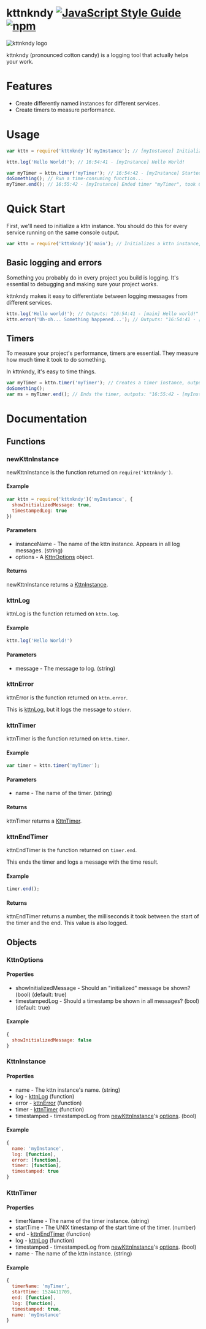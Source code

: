 # kttnkndy [![JavaScript Style Guide](https://img.shields.io/badge/code_style-standard-brightgreen.svg)](https://standardjs.com) [![npm](https://img.shields.io/npm/dt/kttnkndy.svg)](https://www.npmjs.com/package/kttnkndy)

![kttnkndy logo](https://bbyjins.skiilaa.me/img/kttnkndy/logo/transparent_landscape_small.png)

kttnkndy (pronounced cotton candy) is a logging tool that actually helps your work.

# Features

 * Create differently named instances for different services.
 * Create timers to measure performance.

# Usage

```js
var kttn = require('kttnkndy')('myInstance'); // [myInstance] Initialized.

kttn.log('Hello World!'); // 16:54:41 - [myInstance] Hello World!

var myTimer = kttn.timer('myTimer'); // 16:54:42 - [myInstance] Started timer "myTimer".
doSomething(); // Run a time-consuming function...
myTimer.end(); // 16:55:42 - [myInstance] Ended timer "myTimer", took 60.663s.
```

# Quick Start

First, we'll need to initialize a kttn instance. You should do this for every service running on the same console output.

```js
var kttn = require('kttnkndy')('main'); // Initializes a kttn instance, logs "16:54:41 - [main] Initialized."
```

## Basic logging and errors

Something you probably do in every project you build is logging. It's essential to debugging and making sure your project works.

kttnkndy makes it easy to differentiate between logging messages from different services.

```js
kttn.log('Hello world!'); // Outputs: "16:54:41 - [main] Hello world!"
kttn.error('Uh-oh... Something happened...'); // Outputs: "16:54:41 - [main] Uh-oh... Something happened..." on stderr
```

## Timers

To measure your project's performance, timers are essential. They measure how much time it took to do something.

In kttnkndy, it's easy to time things.

```js
var myTimer = kttn.timer('myTimer'); // Creates a timer instance, outputs: "16:54:42 - [myInstance] Started timer "myTimer"."
doSomething();
var ms = myTimer.end(); // Ends the timer, outputs: "16:55:42 - [myInstance] Ended timer "myTimer", took 60.663s.". Returns milliseconds.
```

# Documentation

## Functions

### newKttnInstance

newKttnInstance is the function returned on `require('kttnkndy')`.

#### Example

```js
var kttn = require('kttnkndy')('myInstance', {
  showInitializedMessage: true,
  timestampedLog: true
})
```

#### Parameters

 * instanceName - The name of the kttn instance. Appears in all log messages. (string)
 * options - A [KttnOptions](#kttnoptions) object.

#### Returns

newKttnInstance returns a [KttnInstance](#kttninstance).

### kttnLog

kttnLog is the function returned on `kttn.log`.

#### Example

```js
kttn.log('Hello World!')
```

#### Parameters

 * message - The message to log. (string)

### kttnError

kttnError is the function returned on `kttn.error`.

This is [kttnLog](#kttnlog), but it logs the message to `stderr`.

### kttnTimer

kttnTimer is the function returned on `kttn.timer`.

#### Example

```js
var timer = kttn.timer('myTimer');
```

#### Parameters

 * name - The name of the timer. (string)

#### Returns

kttnTimer returns a [KttnTimer](#kttntimer-1).

### kttnEndTimer

kttnEndTimer is the function returned on `timer.end`.

This ends the timer and logs a message with the time result.

#### Example

```js
timer.end();
```

#### Returns

kttnEndTimer returns a number, the milliseconds it took between the start of the timer and the end. This value is also logged.

## Objects

### KttnOptions

#### Properties

 * showInitializedMessage - Should an "initialized" message be shown? (bool) (default: true)
 * timestampedLog - Should a timestamp be shown in all messages? (bool) (default: true)

#### Example

```js
{
  showInitializedMessage: false
}
```

### KttnInstance

#### Properties

 * name - The kttn instance's name. (string)
 * log - [kttnLog](#kttnlog) (function)
 * error - [kttnError](#kttnerror) (function)
 * timer - [kttnTimer](#kttntimer) (function)
 * timestamped - timestampedLog from [newKttnInstance](#newkttninstance)'s [options](#kttnoptions). (bool)

#### Example

```js
{
  name: 'myInstance',
  log: [function],
  error: [function],
  timer: [function],
  timestamped: true
}
```

### KttnTimer

#### Properties

 * timerName - The name of the timer instance. (string)
 * startTime - The UNIX timestamp of the start time of the timer. (number)
 * end - [kttnEndTimer](#kttnendtimer) (function)
 * log - [kttnLog](#kttnlog) (function)
 * timestamped - timestampedLog from [newKttnInstance](#newkttninstance)'s [options](#kttnoptions). (bool)
 * name - The name of the kttn instance. (string)

#### Example

```js
{
  timerName: 'myTimer',
  startTime: 1524411709,
  end: [function],
  log: [function],
  timestamped: true,
  name: 'myInstance'
}
```
